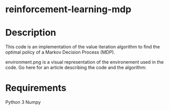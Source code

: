 # reinforcement-learning-mdp

# Description

This code is an implementation of the value iteration algorithm to find the optimal policy of a Markov Decision Process (MDP). 

environment.png is a visual representation of the environement used in the code. 
Go here for an article describing the code and the algorithm: 


# Requirements
Python 3
Numpy
